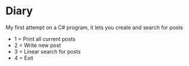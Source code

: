 # Diary

My first attempt on a C# program, it lets you create and search for posts

* 1 = Print all current posts
* 2 = Write new post
* 3 = Linear search for posts
* 4 = Exit
